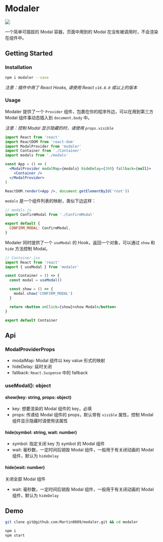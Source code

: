 # Modaler

![](https://img.shields.io/github/license/martin0809/modaler.svg)

一个简单可插拔的 Modal 容器，页面中用到的 Modal 在没有被调用时，不会渲染在组件中。

## Getting Started

### Installation

```sh
npm i modaler --save
```

_注意：插件中用了 React Hooks, 请使用 React `v16.8.0` 或以上的版本_

### Usage

Modaler 提供了一个 `Provider` 组件，包裹在你的程序外边，可以在用到第三方 Modal 组件事动态插入到 `document.body` 中。

_注意：控制 Modal 显示隐藏的时，请使用 `props.visible`_

```jsx
import React from 'react'
import ReactDOM from 'react-dom'
import ModalProvider from 'modaler'
import Container from './Container'
import modals from './modals'

const App = () => (
  <ModalProvider modalMap={modals} hideDelay={300} fallback={null}>
    <Container />
  </ModalProvider>
)

ReactDOM.render(<App />, document.getElementById('root'))
```

`modals` 是一个组件列表的映射，类似下边这样：

```js
// modals.js
import ConfirmModal from './ConfirmModal'

export default {
  CONFIRM_MODAL: ConfirmModal,
}
```

Modaler 同时提供了一个 `useModal` 的 Hook，返回一个对象，可以通过 `show` 和 `hide` 方法控制 Modal。

```jsx
// Container.jsx
import React from 'react'
import { useModal } from 'modaler'

const Container = () => {
  const modal = useModal()

  const show = () => {
    modal.show('CONFIRM_MODAL')
  }

  return <button onClick={show}>show Modal</button>
}

export default Container
```

## Api

### ModalProviderProps

- modalMap: Modal 组件以 key value 形式的映射
- hideDelay: 延时关闭
- fallback: `React.Suspense` 中的 fallback

### useModal(): object

#### show(key: string, props: object)

- key: 想要渲染的 Modal 组件的 key，必填
- props: 传递给 Modal 组件的 props，默认带有 `visible` 属性，控制 Modal 组件显示隐藏时请使用该属性

#### hide(symbol: string, wait: number)

- symbol: 指定关闭 key 为 symbol 的 Modal 组件
- wait: 毫秒数，一定时间后销毁 Modal 组件，一般用于有关闭动画的 Modal 组件，默认为 `hideDelay`

#### hide(wait: number)

关闭全部 Modal 组件

- wait: 毫秒数，一定时间后销毁 Modal 组件，一般用于有关闭动画的 Modal 组件，默认为 `hideDelay`

## Demo

```sh
git clone git@github.com:Martin0809/modaler.git && cd modaler

npm i
npm start
```
